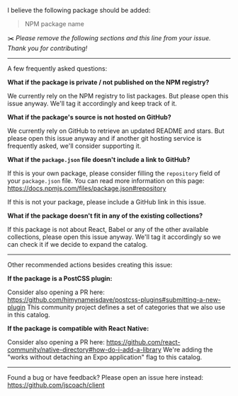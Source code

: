 I believe the following package should be added:
> NPM package name

✂️ _Please remove the following sections and this line from your issue. Thank you for contributing!_

---

A few frequently asked questions:

**What if the package is private / not published on the NPM registry?**

We currently rely on the NPM registry to list packages. But please open this issue anyway. We'll tag it accordingly and keep track of it.

**What if the package's source is not hosted on GitHub?**

We currently rely on GitHub to retrieve an updated README and stars. But please open this issue anyway and if another git hosting service is frequently asked, we'll consider supporting it.

**What if the `package.json` file doesn't include a link to GitHub?**

If this is your own package, please consider filling the `repository` field of your `package.json` file. You can read more information on this page: https://docs.npmjs.com/files/package.json#repository

If this is not your package, please include a GitHub link in this issue.

**What if the package doesn't fit in any of the existing collections?**

If this package is not about React, Babel or any of the other available collections, please open this issue anyway. We'll tag it accordingly so we can check it if we decide to expand the catalog.

---

Other recommended actions besides creating this issue:

**If the package is a PostCSS plugin:**

Consider also opening a PR here: https://github.com/himynameisdave/postcss-plugins#submitting-a-new-plugin This community project defines a set of categories that we also use in this catalog.

**If the package is compatible with React Native:**

Consider also opening a PR here: https://github.com/react-community/native-directory#how-do-i-add-a-library We're adding the "works without detaching an Expo application" flag to this catalog.

---

Found a bug or have feedback? Please open an issue here instead: https://github.com/jscoach/client